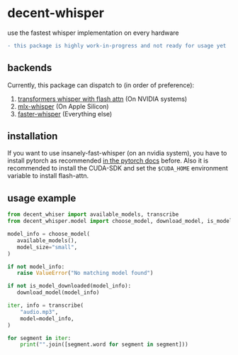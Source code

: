 # decent-whisper

use the fastest whisper implementation on every hardware

```diff
- this package is highly work-in-progress and not ready for usage yet
```

## backends

Currently, this package can dispatch to (in order of preference):

1. [transformers whisper with flash attn](https://huggingface.co/docs/transformers/model_doc/whisper)
   (On NVIDIA systems)
2. [mlx-whisper](https://github.com/ml-explore/mlx-examples/tree/main/whisper)
   (On Apple Silicon)
3. [faster-whisper](https://github.com/SYSTRAN/faster-whisper)
   (Everything else)

## installation

If you want to use insanely-fast-whisper (on an nvidia system), you have to install pytorch as
recommended [in the pytorch docs](https://pytorch.org/get-started/locally/) before. Also it is
recommended to install the CUDA-SDK and set the `$CUDA_HOME` environment variable to install
flash-attn.

## usage example

```py
from decent_whiser import available_models, transcribe
from decent_whisper.model import choose_model, download_model, is_model_downloaded

model_info = choose_model(
   available_models(),
   model_size="small",
)

if not model_info:
   raise ValueError("No matching model found")

if not is_model_downloaded(model_info):
   download_model(model_info)

iter, info = transcribe(
    "audio.mp3",
    model=model_info,
)

for segment in iter:
    print("".join([segment.word for segment in segment]))
```
